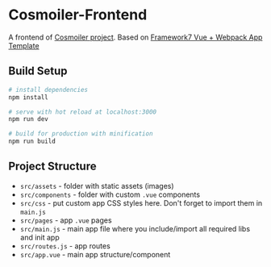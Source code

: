 # Cosmoiler-Frontend

A frontend of [Cosmoiler project](http://cosmoiler.blogspot.ru/). Based on [Framework7 Vue + Webpack App Template](https://github.com/vuejs-templates/webpack)

## Build Setup

``` bash
# install dependencies
npm install

# serve with hot reload at localhost:3000
npm run dev

# build for production with minification
npm run build
```

## Project Structure

* `src/assets` - folder with static assets (images)
* `src/components` - folder with custom `.vue` components
* `src/css` - put custom app CSS styles here. Don't forget to import them in `main.js`
* `src/pages` - app `.vue` pages
* `src/main.js` - main app file where you include/import all required libs and init app
* `src/routes.js` - app routes
* `src/app.vue` - main app structure/component

